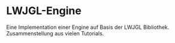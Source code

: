 # LWJGL-Engine
Eine Implementation einer Engine auf Basis der LWJGL Bibliothek. Zusammenstellung aus vielen Tutorials.
